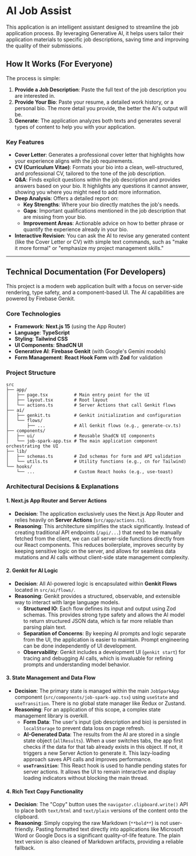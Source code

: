 # AI Job Assist

This application is an intelligent assistant designed to streamline the job application process. By leveraging Generative AI, it helps users tailor their application materials to specific job descriptions, saving time and improving the quality of their submissions.

## How It Works (For Everyone)

The process is simple:

1.  **Provide a Job Description**: Paste the full text of the job description you are interested in.
2.  **Provide Your Bio**: Paste your resume, a detailed work history, or a personal bio. The more detail you provide, the better the AI's output will be.
3.  **Generate**: The application analyzes both texts and generates several types of content to help you with your application.

### Key Features

-   **Cover Letter**: Generates a professional cover letter that highlights how your experience aligns with the job requirements.
-   **CV (Curriculum Vitae)**: Formats your bio into a clean, well-structured, and professional CV, tailored to the tone of the job description.
-   **Q&A**: Finds explicit questions within the job description and provides answers based on your bio. It highlights any questions it cannot answer, showing you where you might need to add more information.
-   **Deep Analysis**: Offers a detailed report on:
    -   **Key Strengths**: Where your bio directly matches the job's needs.
    -   **Gaps**: Important qualifications mentioned in the job description that are missing from your bio.
    -   **Improvement Areas**: Actionable advice on how to better phrase or quantify the experience already in your bio.
-   **Interactive Revision**: You can ask the AI to revise any generated content (like the Cover Letter or CV) with simple text commands, such as "make it more formal" or "emphasize my project management skills."

---

## Technical Documentation (For Developers)

This project is a modern web application built with a focus on server-side rendering, type safety, and a component-based UI. The AI capabilities are powered by Firebase Genkit.

### Core Technologies

-   **Framework**: **Next.js 15** (using the App Router)
-   **Language**: **TypeScript**
-   **Styling**: **Tailwind CSS**
-   **UI Components**: **ShadCN UI**
-   **Generative AI**: **Firebase Genkit** (with Google's Gemini models)
-   **Form Management**: **React Hook Form** with **Zod** for validation

### Project Structure

```
src
├── app/
│   ├── page.tsx          # Main entry point for the UI
│   ├── layout.tsx        # Root layout
│   └── actions.ts        # Server Actions that call Genkit flows
├── ai/
│   ├── genkit.ts         # Genkit initialization and configuration
│   └── flows/
│       ├── ...           # All Genkit flows (e.g., generate-cv.ts)
├── components/
│   ├── ui/               # Reusable ShadCN UI components
│   └── job-spark-app.tsx # The main application component orchestrating the UI
├── lib/
│   ├── schemas.ts        # Zod schemas for form and API validation
│   └── utils.ts          # Utility functions (e.g., cn for Tailwind)
└── hooks/
    └── ...               # Custom React hooks (e.g., use-toast)
```

### Architectural Decisions & Explanations

#### 1. Next.js App Router and Server Actions

-   **Decision**: The application exclusively uses the Next.js App Router and relies heavily on **Server Actions** (`src/app/actions.ts`).
-   **Reasoning**: This architecture simplifies the stack significantly. Instead of creating traditional API endpoints (`/api/...`) that need to be manually fetched from the client, we can call server-side functions directly from our React components. This reduces boilerplate, improves security by keeping sensitive logic on the server, and allows for seamless data mutations and AI calls without client-side state management complexity.

#### 2. Genkit for AI Logic

-   **Decision**: All AI-powered logic is encapsulated within **Genkit Flows** located in `src/ai/flows/`.
-   **Reasoning**: Genkit provides a structured, observable, and extensible way to interact with large language models.
    -   **Structured IO**: Each flow defines its input and output using Zod schemas. This provides strong type safety and allows the AI model to return structured JSON data, which is far more reliable than parsing plain text.
    -   **Separation of Concerns**: By keeping AI prompts and logic separate from the UI, the application is easier to maintain. Prompt engineering can be done independently of UI development.
    -   **Observability**: Genkit includes a development UI (`genkit start`) for tracing and debugging AI calls, which is invaluable for refining prompts and understanding model behavior.

#### 3. State Management and Data Flow

-   **Decision**: The primary state is managed within the main `JobSparkApp` component (`src/components/job-spark-app.tsx`) using `useState` and `useTransition`. There is no global state manager like Redux or Zustand.
-   **Reasoning**: For an application of this scope, a complex state management library is overkill.
    -   **Form Data**: The user's input (job description and bio) is persisted in `localStorage` to prevent data loss on page refresh.
    -   **AI-Generated Data**: The results from the AI are stored in a single state object (`allResults`). When a user switches tabs, the app first checks if the data for that tab already exists in this object. If not, it triggers a new Server Action to generate it. This lazy-loading approach saves API calls and improves performance.
    -   **`useTransition`**: This React hook is used to handle pending states for server actions. It allows the UI to remain interactive and display loading indicators without blocking the main thread.

#### 4. Rich Text Copy Functionality

-   **Decision**: The "Copy" button uses the `navigator.clipboard.write()` API to place both `text/html` and `text/plain` versions of the content onto the clipboard.
-   **Reasoning**: Simply copying the raw Markdown (`**bold**`) is not user-friendly. Pasting formatted text directly into applications like Microsoft Word or Google Docs is a significant quality-of-life feature. The plain text version is also cleaned of Markdown artifacts, providing a reliable fallback.
